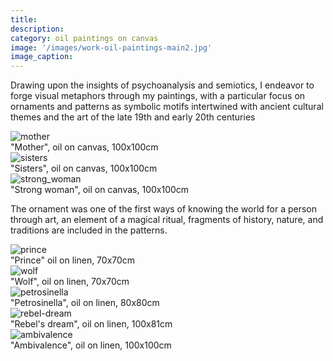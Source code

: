 ```yaml
---
title:
description: 
category: oil paintings on canvas
image: '/images/work-oil-paintings-main2.jpg'
image_caption: 
---
```


Drawing upon the insights of psychoanalysis and semiotics, I endeavor to forge visual metaphors through my paintings, with a particular focus on ornaments and patterns as symbolic motifs intertwined with ancient cultural themes and the art of the late 19th and early 20th centuries

<div class="gallery-box">
  <div class="gallery">
    <div class="gallery-item">
      <div class="gallery-image">
        <img src="/images/mother.jpg" loading="lazy" alt="mother">
      </div>
      <div class="gallery-text">"Mother", oil on canvas, 100x100cm</div>
    </div>
    <div class="gallery-item">
      <div class="gallery-image">
        <img src="/images/sisters.jpg" loading="lazy" alt="sisters">
      </div>
      <div class="gallery-text">"Sisters", oil on canvas, 100x100cm</div>
    </div>
    <div class="gallery-item">
      <div class="gallery-image">
        <img src="/images/strong_woman.jpg" loading="lazy" alt="strong_woman">
      </div>
      <div class="gallery-text">"Strong woman", oil on canvas, 100x100cm</div>
  </div>
</div>

The ornament was one of the first ways of knowing the world for a person through art, an element of a magical ritual, fragments of history, nature, and traditions are included in the patterns.

<div class="gallery-box">
  <div class="gallery">
  <div class="gallery-item">
      <div class="gallery-image">
        <img src="/images/prince.jpg" loading="lazy" alt="prince">
      </div>
      <div class="gallery-text">"Prince" oil on linen, 70x70cm</div>
    </div>
    <div class="gallery-item">
      <div class="gallery-image">
        <img src="/images/wolf.jpg" loading="lazy" alt="wolf">
      </div>
      <div class="gallery-text">"Wolf", oil on linen, 70x70cm</div>
    </div>
    <div class="gallery-item">
      <div class="gallery-image">
        <img src="/images/petrosinella.jpg" loading="lazy" alt="petrosinella">
      </div>
      <div class="gallery-text">"Petrosinella", oil on linen, 80x80cm</div>
    </div>
  </div>
</div>
    
<div class="gallery-box">
  <div class="gallery">
     <div class="gallery-item">
      <div class="gallery-image">
        <img src="/images/rebel-drea.jpg" loading="lazy" alt="rebel-dream">
      </div>
      <div class="gallery-text">"Rebel's dream", oil on linen, 100x81cm</div>
    <div class="gallery-item">
      <div class="gallery-image">
        <img src="/images/ambivalence.jpg" loading="lazy" alt="ambivalence">
      </div>
      <div class="gallery-text">"Ambivalence", oil on linen, 100x100cm</div>
    </div>
  </div>
</div>

